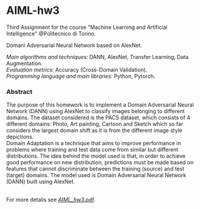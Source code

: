 # AIML-hw3

Third Assignment for the course "Machine Learning and Artificial Intelligence" @Politecnico di Torino.

Domani Adversarial Neural Network based on AlexNet.

*Main algorithms and techniques:* DANN, AlexNet, Transfer Learning, Data Augmentation.
<br>
*Evaluation metrics:* Accuracy (Cross-Domain Validation).
<br>
*Programming language and main libraries:* Python, Pytorch.

### Abstract

The purpose of this homework is to implement a Domain Adversarial Neural Network (DANN) using AlexNet to classify images belonging to different domains. The dataset considered is the PACS dataset, which consists of 4 different domains: Photo, Art painting, Cartoon and Sketch which so far considers the largest domain shift as it is from the different image style depictions. 
<br>Domain Adaptation is a technique that aims to improve performance in problems where training and test data come from similar but different distributions. The idea behind the model used is that, in order to achieve good performance on new distribution, predictions must be made based on features that cannot discriminate between the training (source) and test (target) domains. The model used is Domain Adversarial Neural Network (DANN) built using AlexNet.

<br>For more details see [*AIML_hw3.pdf*](AIML_hw3.pdf).
